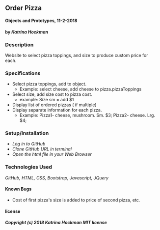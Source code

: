 ## **Order Pizza**

#### Objects and Prototypes, 11-2-2018

#### by _Katrina Hockman_

### Description
 Website to select pizza toppings, and size to produce custom price for each.

### Specifications
  * Select pizza toppings, add to object.
    * Example: select cheese, add cheese to pizza.pizzaToppings
  * Select size, add size cost to pizza cost.
    * example: Size sm = add $1
  * Display list of ordered pizzas ( if multiple)
  * Display separate information for each pizza.
    * Example: Pizza1- cheese, mushroom. Sm. $3; Pizza2- cheese. Lrg. $4;

### Setup/Installation

* _Log in to GitHub_
* _Clone GitHub URL in terminal_
* _Open the html file in your Web Browser_



### Technologies Used

_GitHub, HTML, CSS, Bootstrap, Javascript, JQuery_

#### Known Bugs
* Cost of first pizza's size is added to price of second pizza, etc.


#### license
##### Copyright (c) 2018 *Katrina Hockman* MIT license
